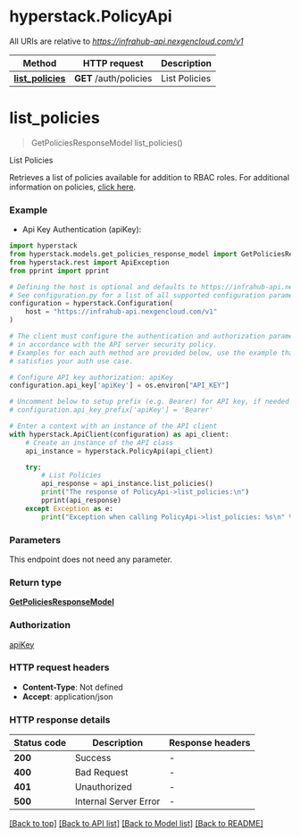 # hyperstack.PolicyApi

All URIs are relative to *https://infrahub-api.nexgencloud.com/v1*

Method | HTTP request | Description
------------- | ------------- | -------------
[**list_policies**](PolicyApi.md#list_policies) | **GET** /auth/policies | List Policies


# **list_policies**
> GetPoliciesResponseModel list_policies()

List Policies

Retrieves a list of policies available for addition to RBAC roles. For additional information on policies, [click here](https://docs.hyperstack.cloud/docs/api-reference/auth-resources/policies).

### Example

* Api Key Authentication (apiKey):

```python
import hyperstack
from hyperstack.models.get_policies_response_model import GetPoliciesResponseModel
from hyperstack.rest import ApiException
from pprint import pprint

# Defining the host is optional and defaults to https://infrahub-api.nexgencloud.com/v1
# See configuration.py for a list of all supported configuration parameters.
configuration = hyperstack.Configuration(
    host = "https://infrahub-api.nexgencloud.com/v1"
)

# The client must configure the authentication and authorization parameters
# in accordance with the API server security policy.
# Examples for each auth method are provided below, use the example that
# satisfies your auth use case.

# Configure API key authorization: apiKey
configuration.api_key['apiKey'] = os.environ["API_KEY"]

# Uncomment below to setup prefix (e.g. Bearer) for API key, if needed
# configuration.api_key_prefix['apiKey'] = 'Bearer'

# Enter a context with an instance of the API client
with hyperstack.ApiClient(configuration) as api_client:
    # Create an instance of the API class
    api_instance = hyperstack.PolicyApi(api_client)

    try:
        # List Policies
        api_response = api_instance.list_policies()
        print("The response of PolicyApi->list_policies:\n")
        pprint(api_response)
    except Exception as e:
        print("Exception when calling PolicyApi->list_policies: %s\n" % e)
```



### Parameters

This endpoint does not need any parameter.

### Return type

[**GetPoliciesResponseModel**](GetPoliciesResponseModel.md)

### Authorization

[apiKey](../README.md#apiKey)

### HTTP request headers

 - **Content-Type**: Not defined
 - **Accept**: application/json

### HTTP response details

| Status code | Description | Response headers |
|-------------|-------------|------------------|
**200** | Success |  -  |
**400** | Bad Request |  -  |
**401** | Unauthorized |  -  |
**500** | Internal Server Error |  -  |

[[Back to top]](#) [[Back to API list]](../README.md#documentation-for-api-endpoints) [[Back to Model list]](../README.md#documentation-for-models) [[Back to README]](../README.md)


